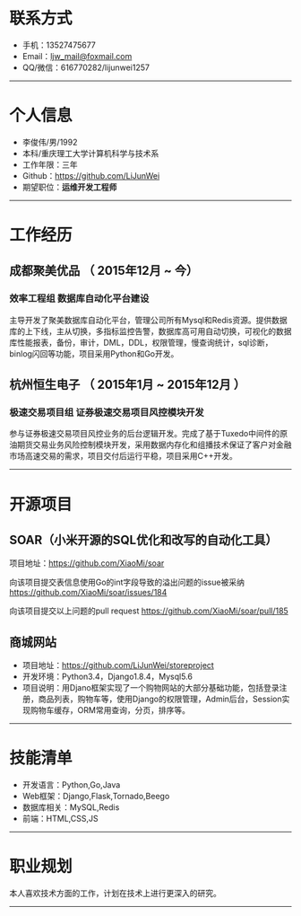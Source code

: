 # 联系方式
                         
- 手机：13527475677
- Email：ljw_mail@foxmail.com
- QQ/微信：616770282/lijunwei1257

---

# 个人信息

 - 李俊伟/男/1992 
 - 本科/重庆理工大学计算机科学与技术系 
 - 工作年限：三年
 - Github：https://github.com/LiJunWei 
 - 期望职位：**运维开发工程师**

---

# 工作经历

## 成都聚美优品 （ 2015年12月 ~ 今）

### 效率工程组 数据库自动化平台建设
主导开发了聚美数据库自动化平台，管理公司所有Mysql和Redis资源。提供数据库的上下线，主从切换，多指标监控告警，数据库高可用自动切换，可视化的数据库性能报表，备份，审计，DML，DDL，权限管理，慢查询统计，sql诊断，binlog闪回等功能，项目采用Python和Go开发。

## 杭州恒生电子 （ 2015年1月 ~ 2015年12月 ）

### 极速交易项目组 证券极速交易项目风控模块开发
参与证券极速交易项目风控业务的后台逻辑开发。完成了基于Tuxedo中间件的原油期货交易业务风险控制模块开发，采用数据内存化和组播技术保证了客户对金融市场高速交易的需求，项目交付后运行平稳，项目采用C++开发。

---

# 开源项目

## SOAR（小米开源的SQL优化和改写的自动化工具）
项目地址：https://github.com/XiaoMi/soar

向该项目提交表信息使用Go的int字段导致的溢出问题的issue被采纳
https://github.com/XiaoMi/soar/issues/184

向该项目提交以上问题的pull request
https://github.com/XiaoMi/soar/pull/185

## 商城网站

 - 项目地址：https://github.com/LiJunWei/storeproject
 - 开发环境：Python3.4，Django1.8.4，Mysql5.6
 - 项目说明：用Djano框架实现了一个购物网站的大部分基础功能，包括登录注册，商品列表，购物车等，使用Django的权限管理，Admin后台，Session实现购物车缓存，ORM常用查询，分页，排序等。

---

# 技能清单

- 开发语言：Python,Go,Java
- Web框架：Django,Flask,Tornado,Beego
- 数据库相关：MySQL,Redis
- 前端：HTML,CSS,JS

---

# 职业规划

本人喜欢技术方面的工作，计划在技术上进行更深入的研究。

---

